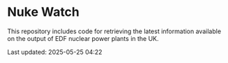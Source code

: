 # Nuke Watch

This repository includes code for retrieving the latest information available on the output of EDF nuclear power plants in the UK.

Last updated: 2025-05-25 04:22